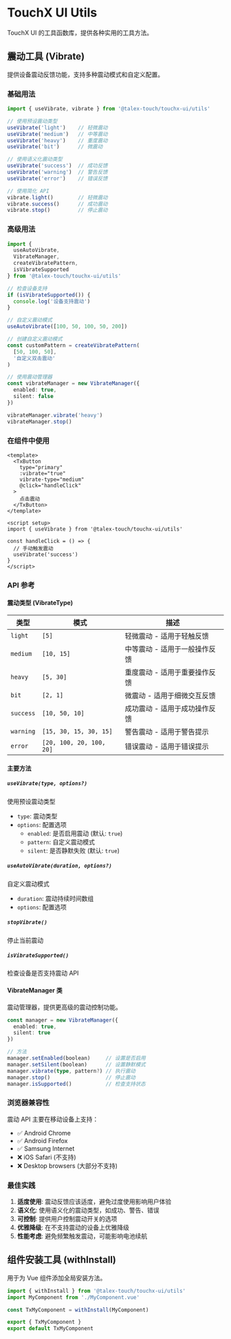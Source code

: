 # TouchX UI Utils

TouchX UI 的工具函数库，提供各种实用的工具方法。

## 震动工具 (Vibrate)

提供设备震动反馈功能，支持多种震动模式和自定义配置。

### 基础用法

```typescript
import { useVibrate, vibrate } from '@talex-touch/touchx-ui/utils'

// 使用预设震动类型
useVibrate('light')    // 轻微震动
useVibrate('medium')   // 中等震动
useVibrate('heavy')    // 重度震动
useVibrate('bit')      // 微震动

// 使用语义化震动类型
useVibrate('success')  // 成功反馈
useVibrate('warning')  // 警告反馈
useVibrate('error')    // 错误反馈

// 使用简化 API
vibrate.light()        // 轻微震动
vibrate.success()      // 成功震动
vibrate.stop()         // 停止震动
```

### 高级用法

```typescript
import { 
  useAutoVibrate, 
  VibrateManager, 
  createVibratePattern,
  isVibrateSupported 
} from '@talex-touch/touchx-ui/utils'

// 检查设备支持
if (isVibrateSupported()) {
  console.log('设备支持震动')
}

// 自定义震动模式
useAutoVibrate([100, 50, 100, 50, 200])

// 创建自定义震动模式
const customPattern = createVibratePattern(
  [50, 100, 50], 
  '自定义双击震动'
)

// 使用震动管理器
const vibrateManager = new VibrateManager({
  enabled: true,
  silent: false
})

vibrateManager.vibrate('heavy')
vibrateManager.stop()
```

### 在组件中使用

```vue
<template>
  <TxButton 
    type="primary" 
    :vibrate="true" 
    vibrate-type="medium"
    @click="handleClick"
  >
    点击震动
  </TxButton>
</template>

<script setup>
import { useVibrate } from '@talex-touch/touchx-ui/utils'

const handleClick = () => {
  // 手动触发震动
  useVibrate('success')
}
</script>
```

### API 参考

#### 震动类型 (VibrateType)

| 类型 | 模式 | 描述 |
|------|------|------|
| `light` | `[5]` | 轻微震动 - 适用于轻触反馈 |
| `medium` | `[10, 15]` | 中等震动 - 适用于一般操作反馈 |
| `heavy` | `[5, 30]` | 重度震动 - 适用于重要操作反馈 |
| `bit` | `[2, 1]` | 微震动 - 适用于细微交互反馈 |
| `success` | `[10, 50, 10]` | 成功震动 - 适用于成功操作反馈 |
| `warning` | `[15, 30, 15, 30, 15]` | 警告震动 - 适用于警告提示 |
| `error` | `[20, 100, 20, 100, 20]` | 错误震动 - 适用于错误提示 |

#### 主要方法

##### `useVibrate(type, options?)`

使用预设震动类型

- `type`: 震动类型
- `options`: 配置选项
  - `enabled`: 是否启用震动 (默认: `true`)
  - `pattern`: 自定义震动模式
  - `silent`: 是否静默失败 (默认: `true`)

##### `useAutoVibrate(duration, options?)`

自定义震动模式

- `duration`: 震动持续时间数组
- `options`: 配置选项

##### `stopVibrate()`

停止当前震动

##### `isVibrateSupported()`

检查设备是否支持震动 API

#### VibrateManager 类

震动管理器，提供更高级的震动控制功能。

```typescript
const manager = new VibrateManager({
  enabled: true,
  silent: true
})

// 方法
manager.setEnabled(boolean)     // 设置是否启用
manager.setSilent(boolean)      // 设置静默模式
manager.vibrate(type, pattern?) // 执行震动
manager.stop()                  // 停止震动
manager.isSupported()           // 检查支持状态
```

### 浏览器兼容性

震动 API 主要在移动设备上支持：

- ✅ Android Chrome
- ✅ Android Firefox
- ✅ Samsung Internet
- ❌ iOS Safari (不支持)
- ❌ Desktop browsers (大部分不支持)

### 最佳实践

1. **适度使用**: 震动反馈应该适度，避免过度使用影响用户体验
2. **语义化**: 使用语义化的震动类型，如成功、警告、错误
3. **可控制**: 提供用户控制震动开关的选项
4. **优雅降级**: 在不支持震动的设备上优雅降级
5. **性能考虑**: 避免频繁触发震动，可能影响电池续航

## 组件安装工具 (withInstall)

用于为 Vue 组件添加全局安装方法。

```typescript
import { withInstall } from '@talex-touch/touchx-ui/utils'
import MyComponent from './MyComponent.vue'

const TxMyComponent = withInstall(MyComponent)

export { TxMyComponent }
export default TxMyComponent
```
